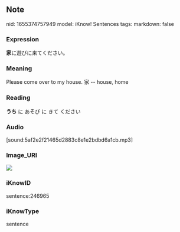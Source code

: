 ## Note
nid: 1655374757949
model: iKnow! Sentences
tags: 
markdown: false

### Expression
<b>家</b>に遊びに来てください。

### Meaning
Please come over to my house.
家 -- house, home

### Reading
<b>うち</b> に あそび に きて ください

### Audio
[sound:5af2e2f21465d2883c8e1e2bdbd6a1cb.mp3]

### Image_URI
<img src="00a208e0cfb076cebf0ae8a924394497.jpg">

### iKnowID
sentence:246965

### iKnowType
sentence
